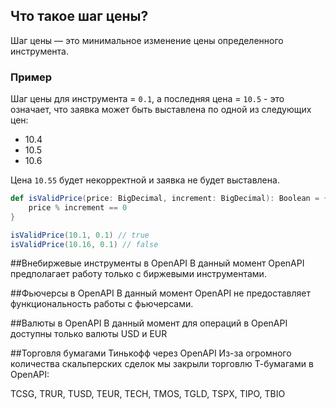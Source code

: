 ## Что такое шаг цены?

Шаг цены — это минимальное изменение цены определенного инструмента.

### Пример

Шаг цены для инструмента = `0.1`, а последняя цена = `10.5` - это означает, что заявка может быть выставлена по одной из следующих цен:

* 10.4
* 10.5
* 10.6

Цена `10.55` будет некорректной и заявка не будет выставлена.

```scala
def isValidPrice(price: BigDecimal, increment: BigDecimal): Boolean = {
    price % increment == 0
}

isValidPrice(10.1, 0.1) // true
isValidPrice(10.16, 0.1) // false
```

##Внебиржевые инструменты в OpenAPI
В данный момент OpenAPI предполагает работу только с биржевыми инструментами.

##Фьючерсы в OpenAPI
В данный момент OpenAPI не предоставляет функциональность работы с фьючерсами.

##Валюты в OpenAPI
В данный момент для операций в OpenAPI доступны только валюты USD и EUR

##Торговля бумагами Тинькофф через OpenAPI
Из-за огромного количества скальперских сделок мы закрыли торговлю Т-бумагами в OpenAPI:

TCSG, TRUR, TUSD, TEUR, TECH, TMOS, TGLD, TSPX, TIPO, TBIO
